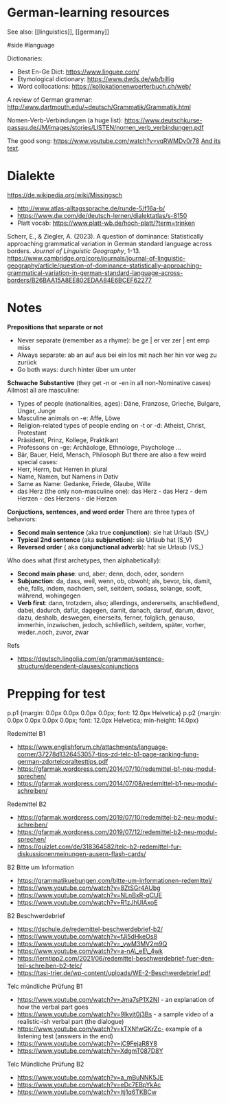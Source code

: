 # German-learning resources

See also: [[linguistics]], [[germany]]

#side #language


Dictionaries:
* Best En-Ge Dict: https://www.linguee.com/
* Etymological dictionary: https://www.dwds.de/wb/billig
* Word collocations: https://kollokationenwoerterbuch.ch/web/

A review of German grammar:
http://www.dartmouth.edu/~deutsch/Grammatik/Grammatik.html

Nomen-Verb-Verbindungen (a huge list):
https://www.deutschkurse-passau.de/JM/images/stories/LISTEN/nomen_verb_verbindungen.pdf

The good song:
https://www.youtube.com/watch?v=vqRWMDv0r78
[And its text](https://genius.com/Kaptn-peng-and-die-tentakel-von-delphi-der-anfang-ist-nah-lyrics).

# Dialekte

https://de.wikipedia.org/wiki/Missingsch

* http://www.atlas-alltagssprache.de/runde-5/f16a-b/
* https://www.dw.com/de/deutsch-lernen/dialektatlas/s-8150
* Platt vocab: https://www.platt-wb.de/hoch-platt/?term=trinken

Scherr, E., & Ziegler, A. (2023). A question of dominance: Statistically approaching grammatical variation in German standard language across borders. _Journal of Linguistic Geography_, 1-13.
https://www.cambridge.org/core/journals/journal-of-linguistic-geography/article/question-of-dominance-statistically-approaching-grammatical-variation-in-german-standard-language-across-borders/B26BAA15A8EE802EDAA84E6BCEF62277

# Notes

**Prepositions that separate or not**
* Never separate (remember as a rhyme): be ge | er ver zer | ent emp miss
* Always separate: ab an auf aus bei ein los mit nach her hin vor weg zu zurück
* Go both ways: durch hinter über um unter

**Schwache Substantive** (they get -n or -en in all non-Nominative cases)
Allmost all are masculine:
* Types of people (nationalities, ages): Däne, Franzose, Grieche, Bulgare, Ungar, Junge
* Masculine animals on -e: Affe, Löwe
* Religion-related types of people ending on -t or -d: Atheist, Christ, Protestant
* Präsident, Prinz, Kollege, Praktikant
* Professons on -ge: Archäologe, Ethnologe, Psychologe …
* Bär, Bauer, Held, Mensch, Philosoph
But there are also a few weird special cases:
* Herr, Herrn, but Herren in plural
* Name, Namen, but Namens in Dativ
* Same as Name: Gedanke, Friede, Glaube, Wille
* das Herz (the only non-masculine one): das Herz - das Herz - dem Herzen - des Herzens - die Herzen

**Conjuctions, sentences, and word order**
There are three types of behaviors:
* **Second main sentence** (aka true **conjunction**): sie hat Urlaub (SV_)
* **Typical 2nd sentence** (aka **subjunction**): sie Urlaub hat (S_V)
* **Reversed order** ( aka **conjunctional adverb**): hat sie Urlaub (VS_)

Who does what (first archetypes, then alphabetically):
* **Second main phase**: und, aber; denn, doch, oder, sondern
* **Subjunction**: da, dass, weil, wenn, ob, obwohl; als, bevor, bis, damit, ehe, falls, indem, nachdem, seit, seitdem, sodass, solange, sooft, während, wohingegen
* **Verb first**: dann, trotzdem, also; allerdings, andererseits, anschließend, dabei, dadurch, dafür, dagegen, damit, danach, darauf, darum, davor, dazu, deshalb, deswegen, einerseits, ferner, folglich, genauso, immerhin, inzwischen, jedoch, schließlich, seitdem, später, vorher, weder..noch, zuvor, zwar

Refs
* https://deutsch.lingolia.com/en/grammar/sentence-structure/dependent-clauses/conjunctions

# Prepping for test

  p.p1 {margin: 0.0px 0.0px 0.0px 0.0px; font: 12.0px Helvetica} p.p2 {margin: 0.0px 0.0px 0.0px 0.0px; font: 12.0px Helvetica; min-height: 14.0px} 

Redemittel B1
* https://www.englishforum.ch/attachments/language-corner/37278d1326453057-tips-zd-telc-b1-page-ranking-fung-german-zdortelcoraltesttips.pdf
* https://gfarmak.wordpress.com/2014/07/10/redemittel-b1-neu-modul-sprechen/
* https://gfarmak.wordpress.com/2014/07/08/redemittel-b1-neu-modul-schreiben/

Redemittel B2
* https://gfarmak.wordpress.com/2019/07/10/redemittel-b2-neu-modul-schreiben/
* https://gfarmak.wordpress.com/2019/07/12/redemittel-b2-neu-modul-sprechen/
* https://quizlet.com/de/318364582/telc-b2-redemittel-fur-diskussionenmeinungen-ausern-flash-cards/

B2 Bitte um Information
* https://grammatikuebungen.com/bitte-um-informationen-redemittel/
* https://www.youtube.com/watch?v=8ZtSGr4AUbg
* https://www.youtube.com/watch?v=NLnBxR-qCUE
* https://www.youtube.com/watch?v=R1zJhUlAxoE

B2 Beschwerdebrief
* https://dschule.de/redemittel-beschwerdebrief-b2/
* https://www.youtube.com/watch?v=fJi5dHkeOs8
* https://www.youtube.com/watch?v=_ywM3MV2m9Q
* https://www.youtube.com/watch?v=a-nA\_eE\_4wk
* https://lerntipp2.com/2021/06/redemittel-beschwerdebrief-fuer-den-teil-schreiben-b2-telc/
* https://tasi-trier.de/wp-content/uploads/WE-2-Beschwerdebrief.pdf

Telc mündliche Prüfung B1
* https://www.youtube.com/watch?v=Jma7sP1X2NI - an explanation of how the verbal part goes
* https://www.youtube.com/watch?v=9lkyjt0j3Bs - a sample video of a realistic-ish verbal part (the dialogue)
* https://www.youtube.com/watch?v=kTXNfwGKrZc- example of a listening test (answers in the end)
* https://www.youtube.com/watch?v=jC9FejaR8Y8
* https://www.youtube.com/watch?v=XdgmT087D8Y

Telc Mündliche Prüfung B2
* https://www.youtube.com/watch?v=a_mBuNNK5JE
* https://www.youtube.com/watch?v=eDc7EBpYkAc
* https://www.youtube.com/watch?v=ltj1q6TKBCw